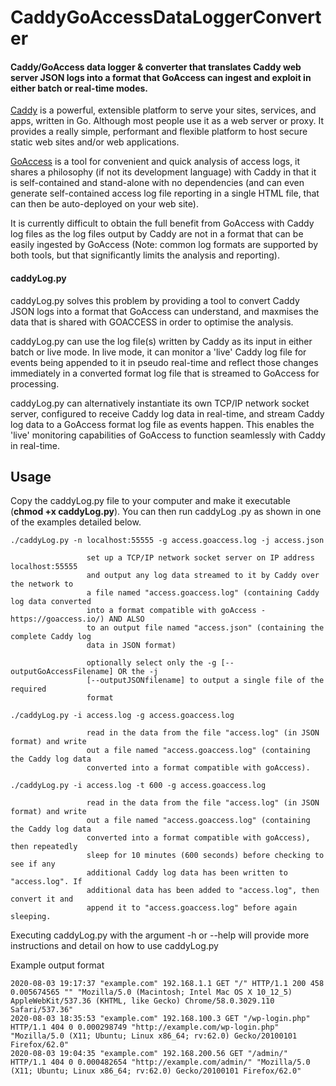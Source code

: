# CaddyGoAccessDataLoggerConverter
#### Caddy/GoAccess data logger &amp; converter that translates Caddy web server JSON logs into a format that GoAccess can ingest and exploit in either batch or real-time modes.

[Caddy](https://caddyserver.com) is a powerful, extensible platform to serve your sites, services, and apps, written in Go. Although most people use it as a web server or proxy. It provides a really simple, performant and flexible platform to host secure static web sites and/or web applications. 

[GoAccess](https://goaccess.io/) is a tool for convenient and quick analysis of access logs, it shares a philosophy (if not its development language) with Caddy in that it is self-contained and stand-alone with no dependencies (and can even generate self-contained access log file reporting in a single HTML file, that can then be auto-deployed on your web site).

It is currently difficult to obtain the full benefit from GoAccess with Caddy log files as the log files output by Caddy are not in a format that can be easily ingested by GoAccess (Note: common log formats are supported by both tools, but that significantly limits the analysis and reporting).

#### caddyLog.py
caddyLog.py solves this problem by providing a tool to convert Caddy JSON logs into a format that GoAccess can understand, and maxmises the data that is shared with GOACCESS in order to optimise the analysis.

caddyLog.py can use the log file(s) written by Caddy as its input in either batch or live mode. In live mode, it can monitor a 'live' Caddy log file for events being appended to it in pseudo real-time and reflect those changes immediately in a converted format log file that is streamed to GoAccess for processing.

caddyLog.py can alternatively instantiate its own TCP/IP network socket server, configured to receive Caddy log data in real-time, and stream Caddy log data to a GoAccess format log file as events happen. This enables the 'live' monitoring capabilities of GoAccess to function seamlessly with Caddy in real-time.

## Usage

Copy the caddyLog.py file to your computer and make it executable (**chmod +x caddyLog.py**). You can then run caddyLog .py as shown in one of the examples detailed below.

```
./caddyLog.py -n localhost:55555 -g access.goaccess.log -j access.json

                 set up a TCP/IP network socket server on IP address localhost:55555
                 and output any log data streamed to it by Caddy over the network to
                 a file named "access.goaccess.log" (containing Caddy log data converted
                 into a format compatible with goAccess - https://goaccess.io/) AND ALSO
                 to an output file named "access.json" (containing the complete Caddy log
                 data in JSON format)
                
                 optionally select only the -g [--outputGoAccessFilename] OR the -j
                 [--outputJSONfilename] to output a single file of the required
                 format
```


```
./caddyLog.py -i access.log -g access.goaccess.log

                 read in the data from the file "access.log" (in JSON format) and write
                 out a file named "access.goaccess.log" (containing the Caddy log data
                 converted into a format compatible with goAccess).
```

```
./caddyLog.py -i access.log -t 600 -g access.goaccess.log

                 read in the data from the file "access.log" (in JSON format) and write
                 out a file named "access.goaccess.log" (containing the Caddy log data
                 converted into a format compatible with goAccess), then repeatedly
                 sleep for 10 minutes (600 seconds) before checking to see if any
                 additional Caddy log data has been written to "access.log". If
                 additional data has been added to "access.log", then convert it and
                 append it to "access.goaccess.log" before again sleeping.

```

Executing caddyLog.py with the argument -h or --help will provide more instructions and detail on how to use caddyLog.py

Example output format

```
2020-08-03 19:17:37 "example.com" 192.168.1.1 GET "/" HTTP/1.1 200 458 0.005674565 "" "Mozilla/5.0 (Macintosh; Intel Mac OS X 10_12_5) AppleWebKit/537.36 (KHTML, like Gecko) Chrome/58.0.3029.110 Safari/537.36"
2020-08-03 18:35:53 "example.com" 192.168.100.3 GET "/wp-login.php" HTTP/1.1 404 0 0.000298749 "http://example.com/wp-login.php" "Mozilla/5.0 (X11; Ubuntu; Linux x86_64; rv:62.0) Gecko/20100101 Firefox/62.0"
2020-08-03 19:04:35 "example.com" 192.168.200.56 GET "/admin/" HTTP/1.1 404 0 0.000482654 "http://example.com/admin/" "Mozilla/5.0 (X11; Ubuntu; Linux x86_64; rv:62.0) Gecko/20100101 Firefox/62.0"
```

